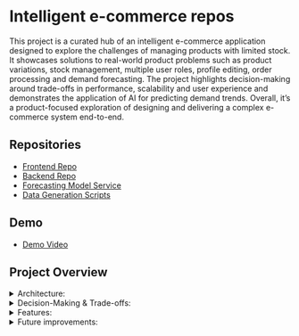 # Intelligent e-commerce repos

This project is a curated hub of an intelligent e-commerce application designed to explore the challenges of managing products with limited stock. It showcases solutions to real-world product problems such as product variations, stock management, multiple user roles, profile editing, order processing and demand forecasting.
The project highlights decision-making around trade-offs in performance, scalability and user experience and demonstrates the application of AI for predicting demand trends. Overall, it’s a product-focused exploration of designing and delivering a complex e-commerce system end-to-end.

## Repositories  
- [Frontend Repo](https://github.com/Serban681/PlayPeak_Frontend)
- [Backend Repo](https://github.com/Serban681/PlayPeak_Backend)  
- [Forecasting Model Service](https://github.com/Serban681/PlayPeak_DemandPredictionService)  
- [Data Generation Scripts](https://github.com/Serban681/orders_data_generation)  

## Demo  
- [Demo Video](https://www.youtube.com/watch?v=UuMRdpRne3s)  

## Project Overview 
<details>
  <summary>Architecture:</summary>
  <br>
  <img width="664" height="299" alt="image" src="https://github.com/user-attachments/assets/76f8d333-b6c9-477a-8e4e-4f5a7eceb676" />  
  <br>
  - <b>Interface:</b> React + Tailwind  <br>
  - <b>Intermediate Server:</b> Spring  <br>
  - <b>Demand Forecasting Service:</b>  Flask, PyTorch  <br>
  - <b>Database:</b> PostgreSQL  <br>
</details>

<details>
  <summary>Decision-Making & Trade-offs:</summary>
  <br>
  - <b>Database Optimisation:</b> Reused DB objects for repeated data and used microservices to automatically delete unused data, balancing performance with memory use.  <br>
  - <b>Add-to-cart quantity assurance:</b> Reduced available stock immediately when items were added to cart to prevent overselling and ensure accurate inventory.  <br>
  - <b>Separation of backend services:</b> Split demand prediction service from database services, improving scalability and fault isolation.  <br>
  - <b>Saving generated forecasts:</b> Stored newly generated forecasts in the database before display, enabling future re-visualisation and consistency across sessions.  <br>
</details>

<details>
  <summary>Features:</summary>
  <br>
  - <b>Product Variations</b> – support for multiple versions of the same item (e.g., size, color, model).<br>
  - <b>Product Stock Management</b> – track and update inventory levels to prevent overselling.<br>
  - <b>Multi-role Users</b> – different roles (admin, customer) with role-specific permissions.<br>
  - <b>Profile Editing</b> – allow users to manage and update their account information.<br>
  - <b>Order Creation</b> – browse products, add to cart, and place orders.<br>
  - <b>Demand Forecasting</b> – generate product demand predictions using time series analysis with neural networks.<br>
</details>

<details>
  <summary>Future improvements:</summary>
  <br>
  - <b>Enhance prediction service:</b> Improve the demand forecasting by incorporating additional features and signals. <br>
  - <b>Test on real data:</b> Validate the system with real-world data, either through live deployment or realistic datasets. <br>
  - <b>Add more intelligent services:</b> Introduce new AI-driven functionalities to enhance user experience and decision-making. <br>
  - <b>Develop additional features:</b> Expand the application with more product-focused functionalities based on user needs and feedback. <br>
</details>

